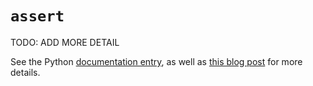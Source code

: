 # `assert`

TODO: ADD MORE DETAIL

See the Python [documentation entry][keyword-assert-docs], as well as [this blog post][keyword-assert-etymology] for more details.

[keyword-assert-docs]: https://docs.python.org/3/reference/simple_stmts.html#the-assert-statement
[keyword-assert-etymology]: https://yawpitchroll.com/posts/the-35-words-you-need-to-python/#assert
